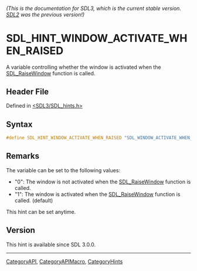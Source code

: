 ###### (This is the documentation for SDL3, which is the current stable version. [SDL2](https://wiki.libsdl.org/SDL2/) was the previous version!)
# SDL_HINT_WINDOW_ACTIVATE_WHEN_RAISED

A variable controlling whether the window is activated when the [SDL_RaiseWindow](SDL_RaiseWindow) function is called.

## Header File

Defined in [<SDL3/SDL_hints.h>](https://github.com/libsdl-org/SDL/blob/main/include/SDL3/SDL_hints.h)

## Syntax

```c
#define SDL_HINT_WINDOW_ACTIVATE_WHEN_RAISED "SDL_WINDOW_ACTIVATE_WHEN_RAISED"
```

## Remarks

The variable can be set to the following values:

- "0": The window is not activated when the
  [SDL_RaiseWindow](SDL_RaiseWindow) function is called.
- "1": The window is activated when the [SDL_RaiseWindow](SDL_RaiseWindow)
  function is called. (default)

This hint can be set anytime.

## Version

This hint is available since SDL 3.0.0.

----
[CategoryAPI](CategoryAPI), [CategoryAPIMacro](CategoryAPIMacro), [CategoryHints](CategoryHints)

